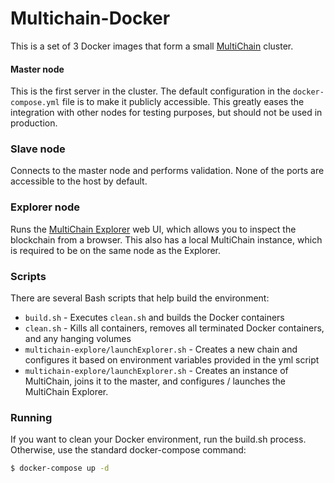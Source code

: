 # Multichain-Docker

This is a set of 3 Docker images that form a small [MultiChain](http://www.multichain.com/) cluster. 

#### Master node

This is the first server in the cluster. The default configuration in the `docker-compose.yml` file is to make it publicly accessible. This greatly eases the integration with other nodes for testing purposes, but should not be used in production.

### Slave node

Connects to the master node and performs validation. None of the ports are accessible to the host by default.

### Explorer node

Runs the [MultiChain Explorer](https://github.com/MultiChain/multichain-explorer) web UI, which allows you to inspect the blockchain from a browser. This also has a local MultiChain instance, which is required to be on the same node as the Explorer.

### Scripts

There are several Bash scripts that help build the environment:

* `build.sh` - Executes `clean.sh` and builds the Docker containers
* `clean.sh` - Kills all containers, removes all terminated Docker containers, and any hanging volumes 
* `multichain-explore/launchExplorer.sh` - Creates a new chain and configures it based on environment variables provided in the yml script
* `multichain-explore/launchExplorer.sh` - Creates an instance of MultiChain, joins it to the master, and configures / launches the MultiChain Explorer.


### Running

If you want to clean your Docker environment, run the build.sh process. Otherwise, use the standard docker-compose command:

```sh
$ docker-compose up -d
```

